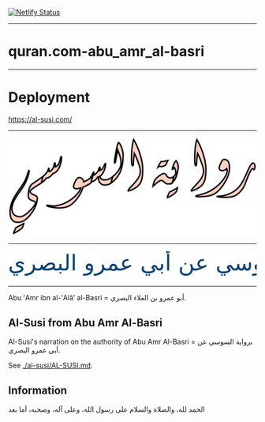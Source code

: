 [![Netlify Status](https://api.netlify.com/api/v1/badges/3b5d86d7-c775-4325-93dc-d5caaabf4bdc/deploy-status)](https://app.netlify.com/sites/al-susi/deploys)

---

# quran.com-abu_amr_al-basri

---

# Deployment

<https://al-susi.com/>

---

![./images/cover-1.svg](./images/cover-1.svg)

<!-- <img src="./images/cover-1.svg"> -->

---

![./images/cover-2.svg](./images/cover-2.svg)

<!-- <img src="./image-cover-2.svg"> -->

---

Abu ʻAmr ibn al-ʻAlāʼ al-Basri = أبو عمرو بن العلاء البصري.

## Al-Susi from Abu Amr Al-Basri

Al-Susi's narration on the authority of Abu Amr Al-Basri = برواية السوسي عن أبي عمرو البصري.

See [./al-susi/AL-SUSI.md](./al-susi/AL-SUSI.md).

## Information

الحمد لله، والصلاة والسلام على رسول الله، وعلى آله، وصحبه، أما بعد
